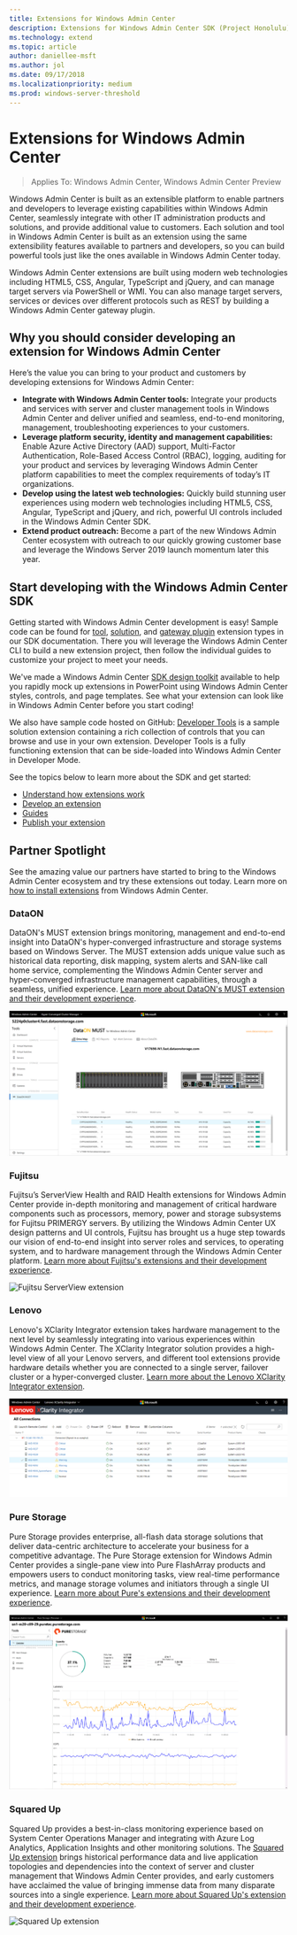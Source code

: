 ```yaml
---
title: Extensions for Windows Admin Center
description: Extensions for Windows Admin Center SDK (Project Honolulu)
ms.technology: extend
ms.topic: article
author: daniellee-msft
ms.author: jol
ms.date: 09/17/2018
ms.localizationpriority: medium
ms.prod: windows-server-threshold
---
```

# Extensions for Windows Admin Center

>Applies To: Windows Admin Center, Windows Admin Center Preview

Windows Admin Center is built as an extensible platform to enable partners and developers to leverage existing capabilities within Windows Admin Center, seamlessly integrate with other IT administration products and solutions, and provide additional value to customers. Each solution and tool in Windows Admin Center is built as an extension using the same extensibility features available to partners and developers, so you can build powerful tools just like the ones available in Windows Admin Center today.

Windows Admin Center extensions are built using modern web technologies including HTML5, CSS, Angular, TypeScript and jQuery, and can manage target servers via PowerShell or WMI. You can also manage target servers, services or devices over different protocols such as REST by building a Windows Admin Center gateway plugin.

## Why you should consider developing an extension for Windows Admin Center

Here’s the value you can bring to your product and customers by developing extensions for Windows Admin Center:

- **Integrate with Windows Admin Center tools:** Integrate your products and services with server and cluster management tools in Windows Admin Center and deliver unified and seamless, end-to-end monitoring, management, troubleshooting experiences to your customers.
- **Leverage platform security, identity and management capabilities:** Enable Azure Active Directory (AAD) support, Multi-Factor Authentication, Role-Based Access Control (RBAC), logging, auditing for your product and services by leveraging Windows Admin Center platform capabilities to meet the complex requirements of today’s IT organizations.
- **Develop using the latest web technologies:** Quickly build stunning user experiences using modern web technologies including HTML5, CSS, Angular, TypeScript and jQuery, and rich, powerful UI controls included in the Windows Admin Center SDK.
- **Extend product outreach:** Become a part of the new Windows Admin Center ecosystem with outreach to our quickly growing customer base and leverage the Windows Server 2019 launch momentum later this year.

## Start developing with the Windows Admin Center SDK

Getting started with Windows Admin Center development is easy!  Sample code can be found for [tool](develop-tool.md), [solution](develop-solution.md), and [gateway plugin](develop-gateway-plugin.md) extension types in our SDK documentation. There you will leverage the Windows Admin Center CLI to build a new extension project, then follow the individual guides to customize your project to meet your needs.

We've made a Windows Admin Center [SDK design toolkit](https://github.com/Microsoft/windows-admin-center-sdk/blob/master/WindowsAdminCenterDesignToolkit.zip) available to help you rapidly mock up extensions in PowerPoint using Windows Admin Center styles, controls, and page templates. See what your extension can look like in Windows Admin Center before you start coding!

We also have sample code hosted on GitHub: [Developer Tools](https://aka.ms/wacsdk) is a sample solution extension containing a rich collection of controls that you can browse and use in your own extension. Developer Tools is a fully functioning extension that can be side-loaded into Windows Admin Center in Developer Mode.

See the topics below to learn more about the SDK and get started:

- [Understand how extensions work](understand-extensions.md)
- [Develop an extension](developing-extensions.md)
- [Guides](guides.md)
- [Publish your extension](publish-extensions.md)

## Partner Spotlight

See the amazing value our partners have started to bring to the Windows Admin Center ecosystem and try these extensions out today. Learn more on [how to install extensions](../configure/using-extensions.md) from Windows Admin Center.

### DataON

DataON's MUST extension brings monitoring, management and end-to-end insight into DataON's hyper-converged infrastructure and storage systems based on Windows Server. The MUST extension adds unique value such as historical data reporting, disk mapping, system alerts and SAN-like call home service, complementing the Windows Admin Center server and hyper-converged infrastructure management capabilities, through a seamless, unified experience. [Learn more about DataON's MUST extension and their development experience](case-studies/dataon.md).

![DataON MUST extension](../media/extensibility-overview/dataon-must-extension.png)

### Fujitsu

Fujitsu’s ServerView Health and RAID Health extensions for Windows Admin Center provide in-depth monitoring and management of critical hardware components such as processors, memory, power and storage subsystems for Fujitsu PRIMERGY servers. By utilizing the Windows Admin Center UX design patterns and UI controls, Fujitsu has brought us a huge step towards our vision of end-to-end insight into server roles and services, to operating system, and to hardware management through the Windows Admin Center platform. [Learn more about Fujitsu's extensions and their development experience](case-studies/fujitsu.md).

![Fujitsu ServerView extension](../media/extensibility-overview/fujitsu-serverview-extension.png)

### Lenovo

Lenovo's XClarity Integrator extension takes hardware management to the next level by seamlessly integrating into various experiences within Windows Admin Center. The XClarity Integrator solution provides a high-level view of all your Lenovo servers, and different tool extensions provide hardware details whether you are connected to a single server, failover cluster or a hyper-converged cluster. [Learn more about the Lenovo XClarity Integrator extension](case-studies/lenovo.md).

![Lenovo extension](../media/extensibility-overview/lenovo-extension.png)

### Pure Storage

Pure Storage provides enterprise, all-flash data storage solutions that deliver data-centric architecture to accelerate your business for a competitive advantage. The Pure Storage extension for Windows Admin Center provides a single-pane view into Pure FlashArray products and empowers users to conduct monitoring tasks, view real-time performance metrics, and manage storage volumes and initiators through a single UI experience. [Learn more about Pure's extensions and their development experience](case-studies/purestorage.md).

![Pure Storage extension](../media/extensibility-overview/purestorage-extension.png)

### Squared Up

Squared Up provides a best-in-class monitoring experience based on System Center Operations Manager and integrating with Azure Log Analytics, Application Insights and other monitoring solutions. The [Squared Up extension](https://squaredup.com/product/honolulu/windows-admin-center-extension/?utm_source=microsoft-docs&utm_medium=public-relations&utm_campaign=honolulu) brings historical performance data and live application topologies and dependencies into the context of server and cluster management that Windows Admin Center provides, and early customers have acclaimed the value of bringing immense data from many disparate sources into a single experience. [Learn more about Squared Up's extension and their development experience](case-studies/squared-up.md).

![Squared Up extension](../media/extensibility-overview/squaredup-extension.png)